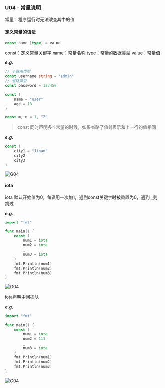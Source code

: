 ### U04 - 常量说明

常量：程序运行时无法改变其中的值

#### 定义常量的语法
```go
const name [type] = value
```
const：定义常量关键字
name：常量名称
type：常量的数据类型
value：常量值

***e.g.***
```go
// 不省略类型
const username string = "admin"
// 省略类型
const password = 123456

const (
	name = "user"
	age = 18
)

const m, n = 1, "2"
```
> const 同时声明多个常量的时候，如果省略了值则表示和上一行的值相同

***e.g.***

```go
const (
	city1 = "Jinan"
	city2
	city3
)
```

![G04](http://pics.liuguoxing.top/Go/image-Go0401.png)

#### iota
iota 默认开始值为0，每调用一次加1，遇到const关键字时被重置为0，遇到 `_`则跳过

***e.g.***

```go
import "fmt"

func main() {
	const (
		num1 = iota
		num2 = iota
		_
		num3 = iota
	)
	fmt.Println(num1)
	fmt.Println(num2)
	fmt.Println(num3)
}
```

![G04](http://pics.liuguoxing.top/Go/image-Go0402.png)

iota声明中间插队

***e.g.***

```go
import "fmt"

func main() {
	const (
		num1 = iota
		num2 = 111
		_
		num3 = iota
	)
	fmt.Println(num1)
	fmt.Println(num2)
	fmt.Println(num3)
}
```

![G04](http://pics.liuguoxing.top/Go/image-Go0403.png)

